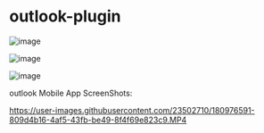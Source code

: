 # outlook-plugin
![image](https://user-images.githubusercontent.com/23502710/179343597-08c0483d-a9e6-4f70-ae7f-d71495b45e38.png)

![image](https://user-images.githubusercontent.com/23502710/179343635-b0a80e84-b01e-4b7a-b593-2b15b1a89d7d.png)

![image](https://user-images.githubusercontent.com/23502710/179343650-cc9f7747-5a83-42ac-bae9-d51fd1a4014b.png)

outlook Mobile App ScreenShots:

https://user-images.githubusercontent.com/23502710/180976591-809d4b16-4af5-43fb-be49-8f4f69e823c9.MP4

